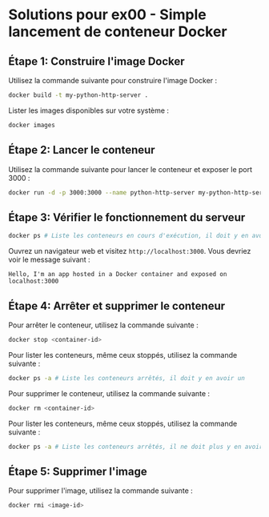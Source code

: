 # Solutions pour ex00 - Simple lancement de conteneur Docker

## Étape 1: Construire l'image Docker

Utilisez la commande suivante pour construire l'image Docker :

```bash
docker build -t my-python-http-server .
```

Lister les images disponibles sur votre système :

```bash
docker images
```

## Étape 2: Lancer le conteneur

Utilisez la commande suivante pour lancer le conteneur et exposer le port 3000 :

```bash
docker run -d -p 3000:3000 --name python-http-server my-python-http-server
```

## Étape 3: Vérifier le fonctionnement du serveur

```bash
docker ps # Liste les conteneurs en cours d'exécution, il doit y en avoir un
```

Ouvrez un navigateur web et visitez `http://localhost:3000`. Vous devriez voir le message suivant :

```
Hello, I'm an app hosted in a Docker container and exposed on localhost:3000
```

## Étape 4: Arrêter et supprimer le conteneur

Pour arrêter le conteneur, utilisez la commande suivante :

```bash
docker stop <container-id>
```

Pour lister les conteneurs, même ceux stoppés, utilisez la commande suivante :

```bash
docker ps -a # Liste les conteneurs arrêtés, il doit y en avoir un
```

Pour supprimer le conteneur, utilisez la commande suivante :


```bash
docker rm <container-id>
```

Pour lister les conteneurs, même ceux stoppés, utilisez la commande suivante :

```bash
docker ps -a # Liste les conteneurs arrêtés, il ne doit plus y en avoir
```

## Étape 5: Supprimer l'image

Pour supprimer l'image, utilisez la commande suivante :

```bash
docker rmi <image-id>
```